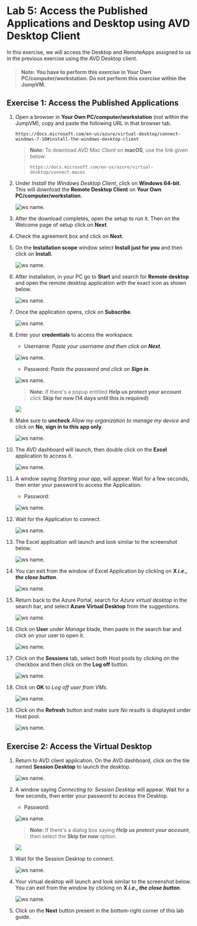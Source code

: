 # Lab 5: Access the Published Applications and Desktop using AVD Desktop Client

In this exercise, we will access the Desktop and RemoteApps assigned to us in the previous exercise using the AVD Desktop client.

>#### **Note:** You have to perform this exercise in **Your Own PC/computer/workstation.** Do not perform this exercise within the JumpVM.


## Exercise 1: Access the Published Applications

1. Open a browser in **Your Own PC/computer/workstation** (not within the JumpVM), copy and paste the following URL in that browser tab.

   ```
   https://docs.microsoft.com/en-us/azure/virtual-desktop/connect-windows-7-10#install-the-windows-desktop-client
   ```

   > **Note:** To download *AVD Mac Client* on **macOS**, use the link given below:
   >
   > ```
   > https://docs.microsoft.com/en-us/azure/virtual-desktop/connect-macos
   > ```

2. Under *Install the Windows Desktop Client*, click on **Windows 64-bit**. This will download the **Remote Desktop Client** on **Your Own PC/computer/workstation**.
   
   ![ws name.](media/a48.png)
      
3. After the download completes, open the setup to run it. Then on the Welcome page of setup click on **Next**.

4. Check the agreement box and click on **Next**.

5. On the **Installation scope** window select **Install just for you** and then click on **Install**.

   ![ws name.](media/wvd41.png)

6. After installation, in your PC go to **Start** and search for **Remote desktop** and open the remote desktop application with the exact icon as shown below.

   ![ws name.](media/137.png)
   
7. Once the application opens, click on **Subscribe**.

   ![ws name.](media/a49.png)
  
8. Enter your **credentials** to access the workspace.

   - Username: *Paste your username* **<inject key="AzureAdUserEmail" />** *and then click on **Next**.*
   
   ![ws name.](media/95.png)

   - Password: *Paste the password* **<inject key="AzureAdUserPassword" />** *and click on **Sign in**.*

   ![ws name.](media/96.png)
   
   >**Note:** If there's a popup entitled **Help us protect your account** click **Skip for now (14 days until this is required)**

   ![](media/skipfornow.png)

9. Make sure to **uncheck** *Allow my organization to manage my device* and click on **No, sign in to this app only**.

   ![ws name.](media/ex4t1s9.png)
      
10. The AVD dashboard will launch, then double click on the **Excel** application to access it.

    ![ws name.](media/remote%20desktop-v2.png)
   
11. A window saying *Starting your app*, will appear. Wait for a few seconds, then enter your password to access the Application.

    - Password: **<inject key="AzureAdUserPassword" />**
   
    ![ws name.](media/ch14.png)

12. Wait for the Application to connect.

    ![ws name.](media/58.png)
   
13. The Excel application will launch and look similar to the screenshot below.

    ![ws name.](media/ch15.png) 
    
14. You can exit from the window of Excel Application by clicking on **X *i.e., the close button***.

    ![ws name.](media/ch16.png)

15. Return back to the Azure Portal, search for *Azure virtual desktop* in the search bar, and select **Azure Virtual Desktop** from the suggestions.

    ![ws name.](media/w1.png)

16. Click on **User** under *Manage* blade, then paste **<inject key="AzureAdUserEmail" />** in the search bar and click on your user to open it.

    ![ws name.](media/jvm7.png)

17. Click on the **Sessions** tab, select both Host pools by clicking on the checkbox and then click on the **Log off** button.

    ![ws name.](media/2avd86.png)

18. Click on **OK** to *Log off user from VMs*.

    ![ws name.](media/jvm9.png)

19. Click on the **Refresh** button and make sure *No results* is displayed under Host pool.

    ![ws name.](media/jvm10.png)
   
## Exercise 2: Access the Virtual Desktop

1. Return to AVD client application. On the AVD dashboard, click on the tile named **Session Desktop** to launch the desktop.

   ![ws name.](media/session%20desktop-v2.png)
   
2. A window saying *Connecting to: Session Desktop* will appear. Wait for a few seconds, then enter your password to access the Desktop.

   - Password: **<inject key="AzureAdUserPassword" />**
   
   ![ws name.](media/ch14.png)
   
   >**Note:** If there's a dialog box saying ***Help us protect your account***, then select the **Skip for now** option.
   
   ![](media/login.png)

3. Wait for the Session Desktop to connect.

   ![ws name.](media/ex4t2s4.png)

4. Your virtual desktop will launch and look similar to the screenshot below. You can exit from the window by clicking on **X *i.e., the close button***. 
        
   ![ws name.](media/ex4t2s5.png)   
     
5. Click on the **Next** button present in the bottom-right corner of this lab guide. 
